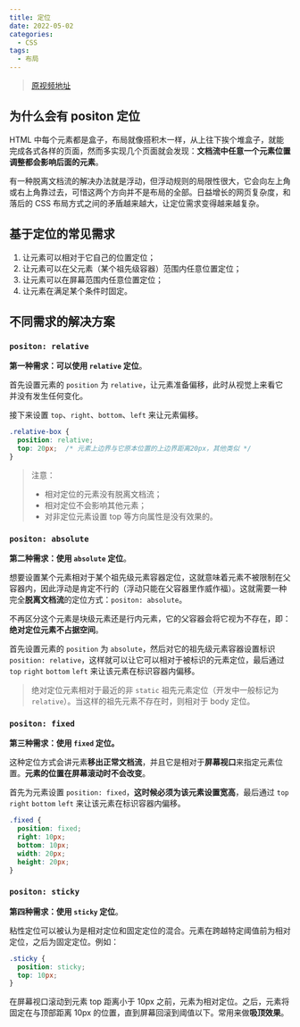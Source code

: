 ```yaml
---
title: 定位
date: 2022-05-02
categories:
  - CSS
tags:
  - 布局
---
```


> [原视频地址](https://www.bilibili.com/video/BV19b411K79z/)

## 为什么会有 positon 定位

HTML 中每个元素都是盒子，布局就像搭积木一样，从上往下挨个堆盒子，就能完成各式各样的页面，然而多实现几个页面就会发现：**文档流中任意一个元素位置调整都会影响后面的元素**。

有一种脱离文档流的解决办法就是浮动，但浮动规则的局限性很大，它会向左上角或右上角靠过去，可惜这两个方向并不是布局的全部。日益增长的网页复杂度，和落后的 CSS 布局方式之间的矛盾越来越大，让定位需求变得越来越复杂。

## 基于定位的常见需求

1. 让元素可以相对于它自己的位置定位；
2. 让元素可以在父元素（某个祖先级容器）范围内任意位置定位；
3. 让元素可以在屏幕范围内任意位置定位；
4. 让元素在满足某个条件时固定。

## 不同需求的解决方案

### `positon: relative`

**第一种需求：可以使用 `relative` 定位**。

首先设置元素的 `position` 为 `relative`，让元素准备偏移，此时从视觉上来看它并没有发生任何变化。

接下来设置 `top`、`right`、`bottom`、`left` 来让元素偏移。

```css
.relative-box {
  position: relative;
  top: 20px;  /* 元素上边界与它原本位置的上边界距离20px，其他类似 */
}
```

> 注意：
>
> * 相对定位的元素没有脱离文档流；
> * 相对定位不会影响其他元素；
> * 对非定位元素设置 top 等方向属性是没有效果的。

### `positon: absolute`

**第二种需求：使用 `absolute` 定位**。

想要设置某个元素相对于某个祖先级元素容器定位，这就意味着元素不被限制在父容器内，因此浮动是肯定不行的（浮动只能在父容器里作威作福）。这就需要一种完全**脱离文档流**的定位方式：`positon: absolute`。

不再区分这个元素是块级元素还是行内元素，它的父容器会将它视为不存在，即：**绝对定位元素不占据空间**。

首先设置元素的 `position` 为 `absolute`，然后对它的祖先级元素容器设置标识 `position: relative`，这样就可以让它可以相对于被标识的元素定位，最后通过 `top` `right` `bottom` `left` 来让该元素在标识容器内偏移。

> 绝对定位元素相对于最近的非 `static` 祖先元素定位（开发中一般标记为 `relative`）。当这样的祖先元素不存在时，则相对于 body 定位。

### `positon: fixed`

**第三种需求：使用 `fixed` 定位。**

这种定位方式会讲元素**移出正常文档流**，并且它是相对于**屏幕视口**来指定元素位置。**元素的位置在屏幕滚动时不会改变**。

首先为元素设置 `position: fixed`，**这时候必须为该元素设置宽高**，最后通过 `top` `right` `bottom` `left` 来让该元素在标识容器内偏移。

```css
.fixed {
  position: fixed;
  right: 10px;
  bottom: 10px;
  width: 20px;
  height: 20px;
}
```

### `positon: sticky`

**第四种需求：使用 `sticky` 定位**。

粘性定位可以被认为是相对定位和固定定位的混合。元素在跨越特定阈值前为相对定位，之后为固定定位。例如：

```css
.sticky {
  position: sticky;
  top: 10px;
}
```

在屏幕视口滚动到元素 top 距离小于 10px 之前，元素为相对定位。之后，元素将固定在与顶部距离 10px 的位置，直到屏幕回滚到阈值以下。常用来做**吸顶效果**。